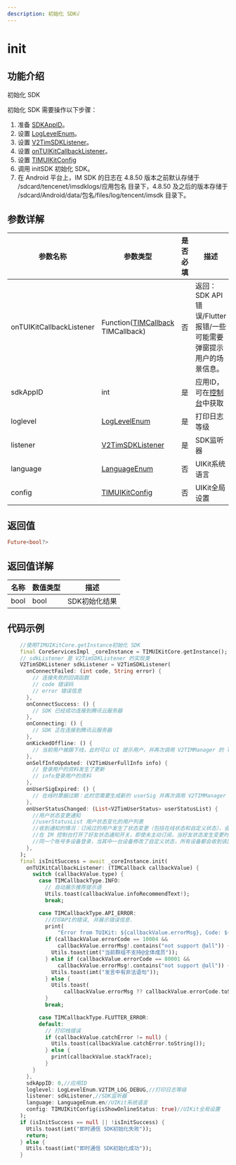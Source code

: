 ```yaml
---
description: 初始化 SDK√
---
```


# init

## 功能介绍

初始化 SDK

初始化 SDK 需要操作以下步骤：

1. 准备 [SDKAppID](https://cloud.tencent.com/login)。
2. 设置 [LogLevelEnum](../../api/enums/loglevelenum.md)。
3. 设置 [V2TimSDKListener](../../api/guan-jian-lei/listener/v2timsdklistener.md)。
4. 设置 [onTUIKitCallbackListener](TIMCallback.md)。
5. 设置 [TIMUIKitConfig](TIMUIKitConfig.md)
6. 调用 initSDK 初始化 SDK。
7. 在 Android 平台上，IM SDK 的日志在 4.8.50 版本之前默认存储于 /sdcard/tencenet/imsdklogs/应用包名 目录下，4.8.50 及之后的版本存储于 /sdcard/Android/data/包名/files/log/tencent/imsdk 目录下。

## 参数详解

| 参数名称     | 参数类型                                                              | 是否必填 | 描述                                                    |
| -------- | ----------------------------------------------------------------- | ---- | ----------------------------------------------------- |
| onTUIKitCallbackListener | Function([TIMCallback](TIMCallback.md) TIMCallback)            | 否    | 返回：SDK API 错误/Flutter 报错/一些可能需要弹窗提示用户的场景信息。| 
| sdkAppID | int                                         | 是    | 应用ID，可在[控制台](https://console.cloud.tencent.com/im)中获取 |
| loglevel | [LogLevelEnum](../../api/enums/loglevelenum.md)                          | 是    | 打印日志等级                                 |
| listener | [V2TimSDKListener](../../api/guan-jian-lei/listener/v2timsdklistener.md) | 是    | SDK监听器                                       |
| language | [LanguageEnum](LanguageEnum.md) | 否    | UIKit系统语言                                                |
| config | [TIMUIKitConfig](TIMUIKitConfig.md) | 否    | UIKit全局设置                                                |

## 返回值

```dart
Future<bool?>

```

## 返回值详解

| 名称   | 数值类型   | 描述                                                             |
| ---- | ------ | -------------------------------------------------------------- |
| bool | bool    | SDK初始化结果 |                                                       |

## 代码示例  &#x20;

```dart
    //使用TIMUIKitCore.getInstance初始化 SDK
    final CoreServicesImpl _coreInstance = TIMUIKitCore.getInstance();
    // sdkListener 是 V2TimSDKListener 的实现类
    V2TimSDKListener sdkListener = V2TimSDKListener(
      onConnectFailed: (int code, String error) {
        // 连接失败的回调函数
        // code 错误码
        // error 错误信息
      },
      onConnectSuccess: () {
        // SDK 已经成功连接到腾讯云服务器
      },
      onConnecting: () {
        // SDK 正在连接到腾讯云服务器
      },
      onKickedOffline: () {
        // 当前用户被踢下线，此时可以 UI 提示用户，并再次调用 V2TIMManager 的 login() 函数重新登录。
      },
      onSelfInfoUpdated: (V2TimUserFullInfo info) {
        // 登录用户的资料发生了更新
        // info登录用户的资料
      },
      onUserSigExpired: () {
        // 在线时票据过期：此时您需要生成新的 userSig 并再次调用 V2TIMManager 的 login() 函数重新登录。
      },
      onUserStatusChanged: (List<V2TimUserStatus> userStatusList) {
        //用户状态变更通知
        //userStatusList 用户状态变化的用户列表
        //收到通知的情况：订阅过的用户发生了状态变更（包括在线状态和自定义状态），会触发该回调
        //在 IM 控制台打开了好友状态通知开关，即使未主动订阅，当好友状态发生变更时，也会触发该回调
        //同一个账号多设备登录，当其中一台设备修改了自定义状态，所有设备都会收到该回调
      },
    );
    final isInitSuccess = await _coreInstance.init(
      onTUIKitCallbackListener: (TIMCallback callbackValue) {
        switch (callbackValue.type) {
          case TIMCallbackType.INFO:
            // 自动展示推荐提示语
            Utils.toast(callbackValue.infoRecommendText!);
            break;

          case TIMCallbackType.API_ERROR:
            //打印API的错误, 并展示错误信息.
            print(
                "Error from TUIKit: ${callbackValue.errorMsg}, Code: ${callbackValue.errorCode}");
            if (callbackValue.errorCode == 10004 &&
                callbackValue.errorMsg!.contains("not support @all")) {
              Utils.toast(imt("当前群组不支持@全体成员"));
            } else if (callbackValue.errorCode == 80001 &&
                callbackValue.errorMsg!.contains("not support @all")) {
              Utils.toast(imt("发言中有非法语句"));
            } else {
              Utils.toast(
                  callbackValue.errorMsg ?? callbackValue.errorCode.toString());
            }
            break;

          case TIMCallbackType.FLUTTER_ERROR:
          default:
            // 打印栈错误
            if (callbackValue.catchError != null) {
              Utils.toast(callbackValue.catchError.toString());
            } else {
              print(callbackValue.stackTrace);
            }
        }
      },
      sdkAppID: 0,//应用ID
      loglevel: LogLevelEnum.V2TIM_LOG_DEBUG,//打印日志等级
      listener: sdkListener,//SDK监听器
      language: LanguageEnum.en//UIKit系统语言
      config: TIMUIKitConfig(isShowOnlineStatus: true)//UIKit全局设置
    );
    if (isInitSuccess == null || !isInitSuccess) {
      Utils.toast(imt("即时通信 SDK初始化失败"));
      return;
    } else {
      Utils.toast(imt("即时通信 SDK初始化成功"));
    }
```
